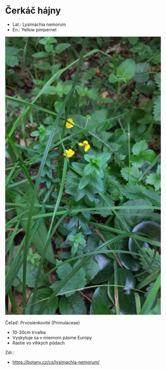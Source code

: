 # Čerkáč hájny
- Lat.: Lysimachia nemorum
- En.: Yellow pimpernel

![Čerkáč hájny](./pimpernel.jpg "Čerkáč hájny")

Čeľaď: Prvosienkovité (Primulaceae)

- 10-30cm trvalka
- Vyskytuje sa v miernom pásme Európy
- Rastie vo vlhkých pôdach

Zdr.:
- https://botany.cz/cs/lysimachia-nemorum/